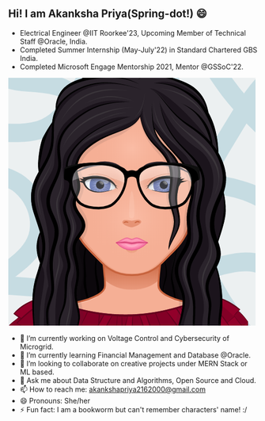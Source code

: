 ## Hi! I am Akanksha Priya(Spring-dot!)  :smile:
- Electrical Engineer @IIT Roorkee'23, Upcoming Member of Technical Staff @Oracle, India.
- Completed Summer Internship (May-July'22) in Standard Chartered GBS India.
- Completed Microsoft Engage Mentorship 2021, Mentor @GSSoC'22.

![github profile logo](https://github.com/Spring-dot/Spring-dot/blob/master/myAvatar.png)


- 🔭 I’m currently working on Voltage Control and Cybersecurity of Microgrid.
- 🌱 I’m currently learning Financial Management and Database @Oracle. 
- 👯 I’m looking to collaborate on creative projects under MERN Stack or ML based.
- 💬 Ask me about Data Structure and Algorithms, Open Source and Cloud.
- 📫 How to reach me: akankshapriya2162000@gmail.com 
- 😄 Pronouns: She/her
- ⚡ Fun fact: I am a bookworm but can't remember characters' name! :/
<!--
**Spring-dot/Spring-dot** is a ✨ _special_ ✨ repository because its `README.md` (this file) appears on your GitHub profile.

Here are some ideas to get you started:

- 🔭 I’m currently working on ...
- 🌱 I’m currently learning ...
- 👯 I’m looking to collaborate on ...
- 🤔 I’m looking for help with ...
- 💬 Ask me about ...
- 📫 How to reach me: ...
- 😄 Pronouns: ...
- ⚡ Fun fact: ...
-->
